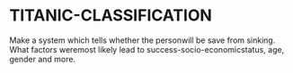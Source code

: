 # TITANIC-CLASSIFICATION
Make a system which tells whether the personwill be save from sinking. What factors weremost likely lead to success-socio-economicstatus, age, gender and more.
